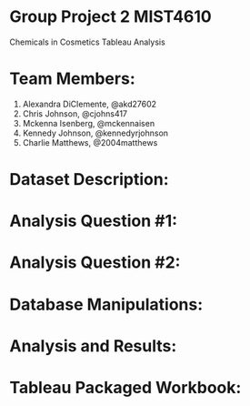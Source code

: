 # Group Project 2 MIST4610
Chemicals in Cosmetics Tableau Analysis

# Team Members:
1. Alexandra DiClemente, @akd27602
2. Chris Johnson, @cjohns417
3. Mckenna Isenberg, @mckennaisen
4. Kennedy Johnson, @kennedyrjohnson
5. Charlie Matthews, @2004matthews

# Dataset Description:

# Analysis Question #1:

# Analysis Question #2:

# Database Manipulations:

# Analysis and Results: 

# Tableau Packaged Workbook:
